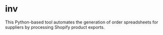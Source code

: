 # inv
This Python-based tool automates the generation of order spreadsheets for suppliers by processing Shopify product exports.
